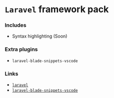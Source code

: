 # `Laravel` framework pack

### Includes

- Syntax highlighting (Soon)

### Extra plugins

- `laravel-blade-snippets-vscode`

### Links

- [`laravel`](https://laravel.com/)
- [`laravel-blade-snippets-vscode`](https://github.com/onecentlin/laravel-blade-snippets-vscode)
